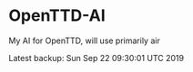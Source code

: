 # OpenTTD-AI
My AI for OpenTTD, will use primarily air

Latest backup: Sun Sep 22 09:30:01 UTC 2019
